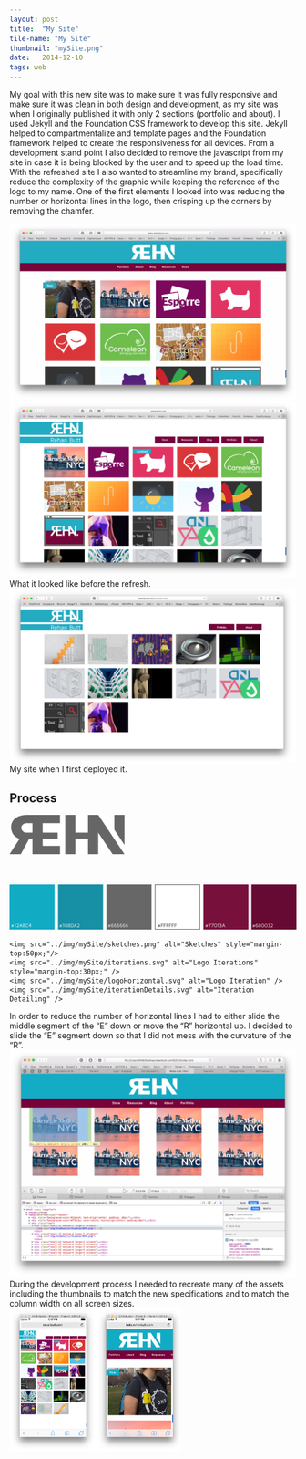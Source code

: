 ```yaml
---
layout: post
title:  "My Site"
tile-name: "My Site"
thumbnail: "mySite.png"
date:   2014-12-10
tags: web
---
```


My goal with this new site was to make sure it was fully responsive and make sure it was clean in both design and development, as my site was when I originally published it with only 2 sections (portfolio and about). I used Jekyll and the Foundation CSS framework to develop this site. Jekyll helped to compartmentalize and template pages and the Foundation framework helped to create the responsiveness for all devices. From a development stand point I also decided to remove the javascript from my site in case it is being blocked by the user and to speed up the load time. With the refreshed site I also wanted to streamline my brand, specifically reduce the complexity of the graphic while keeping the reference of the logo to my name. One of the first elements I looked into was reducing the number or horizontal lines in the logo, then crisping up the corners by removing the chamfer.
<div class="image-container">
    <img src="../img/mySite/newSite.png" alt="Site Design" />
    <img src="../img/mySite/currentOldSite.png" alt="Current Old Site Design" />
</div>
What it looked like before the refresh.
<div class="image-container">
    <img src="../img/mySite/originalOldSite.png" alt="Original Old Site Design" />
</div>
My site when I first deployed it.

## Process

<div class="image-container">
    <img src="../img/mySite/siteLogo.svg" alt="Rehan Logo" class="image-center" style="width:40%; margin-bottom:50px;" />
    <img src="../img/mySite/siteColor.png" alt="Color Scheme" />
    
    <img src="../img/mySite/sketches.png" alt="Sketches" style="margin-top:50px;"/>
    <img src="../img/mySite/iterations.svg" alt="Logo Iterations" style="margin-top:30px;" />
    <img src="../img/mySite/logoHorizontal.svg" alt="Logo Iteration" />
    <img src="../img/mySite/iterationDetails.svg" alt="Iteration Detailing" />
</div>
In order to reduce the number of horizontal lines I had to either slide the middle segment of the “E” down or move the “R” horizontal up. I decided to slide the “E” segment down so that I did not mess with the curvature of the “R”.
<div class="image-container">
    <img src="../img/mySite/newThumbnails.png" alt="Development" />
</div>
During the development process I needed to recreate many of the assets including the thumbnails to match the new specifications and to match the column width on all screen sizes.
<div class="image-container">
    <img src="../img/mySite/mobile.png" alt="Mobile Site" style="width:60%;" class="image-center"/>
</div>
